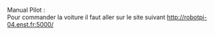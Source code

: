 Manual Pilot :  
Pour commander la voiture il faut aller sur le site suivant http://robotpi-04.enst.fr:5000/
